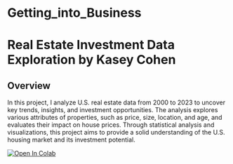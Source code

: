 # Getting_into_Business

# Real Estate Investment Data Exploration by Kasey Cohen

## Overview
In this project, I analyze U.S. real estate data from 2000 to 2023 to uncover key trends, insights, and investment opportunities. The analysis explores various attributes of properties, such as price, size, location, and age, and evaluates their impact on house prices. Through statistical analysis and visualizations, this project aims to provide a solid understanding of the U.S. housing market and its investment potential.

[![Open In Colab](https://colab.research.google.com/assets/colab-badge.svg)](https://github.com/cohenkslaf/Getting_into_Business/blob/main/Data_Understanding.ipynb)



